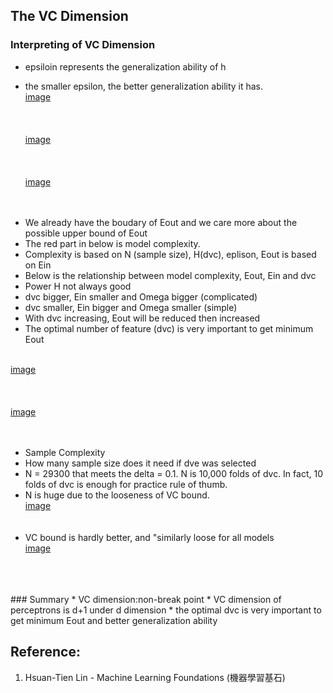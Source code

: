 ## The VC Dimension

### Interpreting of VC Dimension
* epsiloin represents the generalization ability of h
- the smaller epsilon, the better generalization ability it has.
<br>[image](https://github.com/yhlien1221/Machine_Learning_Foundations_and_Techniques/blob/main/Foundations/pic/28_1.jpg)<br/>
<br><br/>
<br>[image](https://github.com/yhlien1221/Machine_Learning_Foundations_and_Techniques/blob/main/Foundations/pic/28_2.jpg)<br/>
<br><br/>
<br>[image](https://github.com/yhlien1221/Machine_Learning_Foundations_and_Techniques/blob/main/Foundations/pic/28_3.jpg)<br/>
<br><br/>
* We already have the boudary of Eout and we care more about the possible upper bound of Eout
* The red part in below is model complexity.
* Complexity is based on N (sample size), H(dvc), eplison, Eout is based on Ein
* Below is the relationship between model complexity, Eout, Ein and dvc
* Power H not always good
* dvc bigger, Ein smaller and Omega bigger (complicated)
* dvc smaller, Ein bigger and Omega smaller (simple)
* With dvc increasing, Eout will be reduced then increased
* The optimal number of feature (dvc) is very important to get minimum Eout

<br>[image](https://github.com/yhlien1221/Machine_Learning_Foundations_and_Techniques/blob/main/Foundations/pic/28_4.jpg)<br/>
<br><br/>
<br>[image](https://github.com/yhlien1221/Machine_Learning_Foundations_and_Techniques/blob/main/Foundations/pic/28_5.jpg)<br/>
<br><br/>

* Sample Complexity
* How many sample size does it need if dve was selected
* N = 29300 that meets the delta = 0.1. N is 10,000 folds of dvc. In fact, 10 folds of dvc is enough for practice rule of thumb.
* N is huge due to the looseness of VC bound.
<br>[image](https://github.com/yhlien1221/Machine_Learning_Foundations_and_Techniques/blob/main/Foundations/pic/28_6.jpg)<br/>
<br><br/>
* VC bound is hardly better, and "similarly loose for all models
<br>[image](https://github.com/yhlien1221/Machine_Learning_Foundations_and_Techniques/blob/main/Foundations/pic/28_7.jpg)<br/>
<br><br/>
<br>
### Summary
* VC dimension:non-break point
* VC dimension of perceptrons is d+1 under d dimension
* the optimal dvc is very important to get minimum Eout and better generalization ability

## Reference:
1. Hsuan-Tien Lin - Machine Learning Foundations (機器學習基石)

<!-- ref
https://qiubite31.github.io/2017/08/16/Machine-Learning-Foundation-7/
https://medium.com/%E6%A9%9F%E5%99%A8%E5%AD%B8%E7%BF%92%E5%9F%BA%E7%9F%B3%E7%B3%BB%E5%88%97/%E6%A9%9F%E5%99%A8%E5%AD%B8%E7%BF%92%E5%9F%BA%E7%9F%B3-4-vc-dimension%E5%92%8C%E6%A8%A1%E5%9E%8B%E8%A4%87%E9%9B%9C%E5%BA%A6-5398ed1c8a5e
https://iter01.com/92.html
-->
